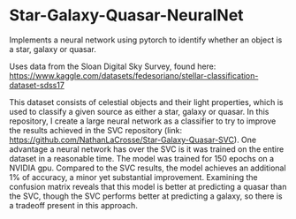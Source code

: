# Star-Galaxy-Quasar-NeuralNet
Implements a neural network using pytorch to identify whether an object is a star, galaxy or quasar.

Uses data from the Sloan Digital Sky Survey, found here: https://www.kaggle.com/datasets/fedesoriano/stellar-classification-dataset-sdss17

This dataset consists of celestial objects and their light properties, which is used to classify a given source as either a star, galaxy or quasar. In this repository, I create a large neural network as a classifier to try to improve the results achieved in the SVC repository (link: https://github.com/NathanLaCrosse/Star-Galaxy-Quasar-SVC). One advantage a neural network has over the SVC is it was trained on the entire dataset in a reasonable time. The model was trained for 150 epochs on a NVIDIA gpu. Compared to the SVC results, the model achieves an additional 1% of accuracy, a minor yet substantial improvement. Examining the confusion matrix reveals that this model is better at predicting a quasar than the SVC, though the SVC performs better at predicting a galaxy, so there is a tradeoff present in this approach.

